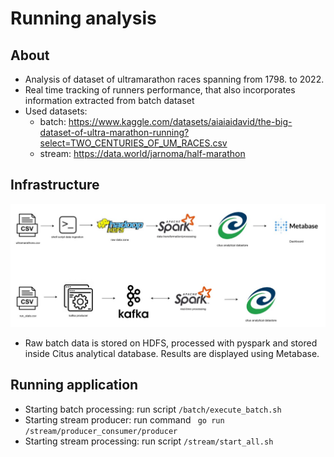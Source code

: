# Running analysis

## About
- Analysis of dataset of ultramarathon races spanning from 1798. to 2022. 
- Real time tracking of runners performance, that also incorporates information extracted from batch dataset
- Used datasets: 
    - batch: https://www.kaggle.com/datasets/aiaiaidavid/the-big-dataset-of-ultra-marathon-running?select=TWO_CENTURIES_OF_UM_RACES.csv
    - stream: https://data.world/jarnoma/half-marathon

## Infrastructure

![Architecture](docs/architecture.jpg)
- Raw batch data is stored on HDFS, processed with pyspark and stored inside Citus analytical database. Results are displayed using Metabase.


## Running application

- Starting batch processing: run script `/batch/execute_batch.sh`
- Starting stream producer: run command ` go run /stream/producer_consumer/producer`
- Starting stream processing: run script `/stream/start_all.sh`
